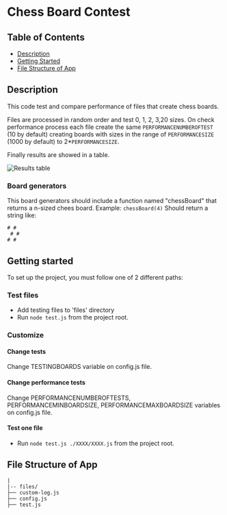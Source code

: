 # Chess Board Contest

## Table of Contents
 - [Description](#-description)
 - [Getting Started](#-getting-started)
 - [File Structure of App](#-file-structure-of-app)

## Description

This code test and compare performance of files that create chess boards.

Files are processed in random order and test 0, 1, 2, 3,20 sizes. On check performance process each file create the same `PERFORMANCENUMBEROFTEST` (10 by default) creating boards with sizes in the range of `PERFORMANCESIZE` (1000 by default) to 2*`PERFORMANCESIZE`.

Finally results are showed in a table.

![Results table](https://raw.githubusercontent.com/jbarog/chessBoardContest/master/src/assets/results-table.png?raw=true)

### Board generators
This board generators should include a function named "chessBoard" that returns a n-sized chees board.
Example:
`chessBoard(4)`
Should return a string like:
``` # #
# #
 # #
# #
```

## Getting started

To set up the project, you must follow one of 2 different paths:

### Test files
* Add testing files to 'files' directory
* Run `node test.js` from the project root.

### Customize
#### Change tests
Change TESTINGBOARDS variable on config.js file.
#### Change performance tests
Change PERFORMANCENUMBEROFTESTS, PERFORMANCEMINBOARDSIZE, PERFORMANCEMAXBOARDSIZE variables on config.js file.
#### Test one file
* Run `node test.js ./XXXX/XXXX.js` from the project root.





## File Structure of App

```
|
|-- files/
├── custom-log.js
├── config.js
├── test.js
```
